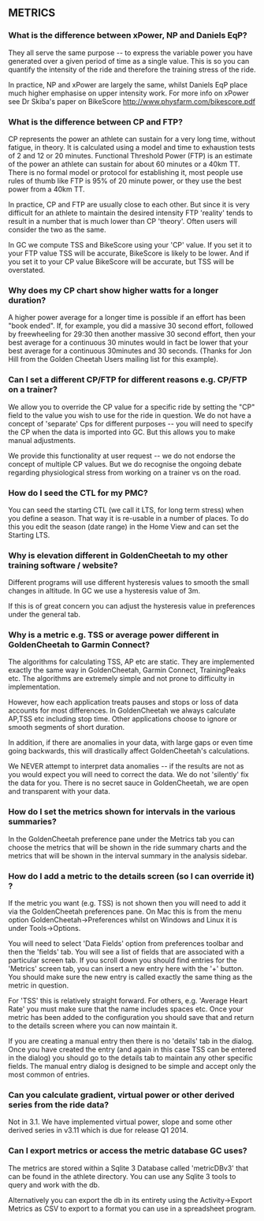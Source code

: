 ## METRICS


### What is the difference between xPower, NP and Daniels EqP?

They all serve the same purpose -- to express the variable power you have generated over
a given period of time as a single value. This is so you can quantify the intensity of
the ride and therefore the training stress of the ride.

In practice, NP and xPower are largely the same, whilst Daniels EqP place much higher
emphasise on upper intensity work. For more info on xPower see Dr Skiba's paper on BikeScore
<http://www.physfarm.com/bikescore.pdf>



### What is the difference between CP and FTP?

CP represents the power an athlete can sustain for a very long time, without fatigue, in theory. It is calculated using a model and time to exhaustion tests of 2 and 12 or 20 minutes. Functional Threshold Power (FTP) is an estimate of the power an athlete can sustain for about 60 minutes or a 40km TT. There is no formal model or protocol for establishing it, most people use rules of thumb like FTP is 95% of 20 minute power, or they use the best power from a 40km TT. 

In practice, CP and FTP are usually close to each other. But since it is very difficult for an athlete to maintain the desired intensity FTP 'reality' tends to result in a number that is much lower than CP 'theory'. Often users will consider the two as the same.

In GC we compute TSS and BikeScore using your 'CP' value. If you set it to your FTP value
TSS will be accurate, BikeScore is likely to be lower. And if you set it to your CP value
BikeScore will be accurate, but TSS will be overstated.



### Why does my CP chart show higher watts for a longer duration?

A higher power average for a longer time is possible if an effort has been "book ended".
If, for example, you did a massive 30 second effort, followed by freewheeling for 29:30
then another massive 30 second effort, then your best average for a continuous 30 minutes
would in fact be lower that your best average for a continuous 30minutes and 30 seconds.
(Thanks for Jon Hill from the Golden Cheetah Users mailing list for this example).



### Can I set a different CP/FTP for different reasons e.g. CP/FTP on a trainer?

We allow you to override the CP value for a specific ride by setting the "CP" field to
the value you wish to use for the ride in question. We do not have a concept of 'separate'
Cps for different purposes -- you will need to specify the CP when the data is imported
into GC. But this allows you to make manual adjustments.

We provide this functionality at user request -- we do not endorse the concept of multiple
CP values. But we do recognise the ongoing debate regarding physiological stress from
working on a trainer vs on the road.


### How do I seed the CTL for my PMC?

You can seed the starting CTL (we call it LTS, for long term stress) when you define a
season. That way it is re-usable in a number of places. To do this you edit the season
(date range) in the Home View and can set the Starting LTS.

### Why is elevation different in GoldenCheetah to my other training software / website?

Different programs will use different hysteresis values to smooth the small changes in
altitude. In GC we use a hysteresis value of 3m.

If this is of great concern you can adjust the hysteresis value in preferences under the
general tab.



### Why is a metric e.g. TSS or average power different in GoldenCheetah to Garmin Connect?

The algorithms for calculating TSS, AP etc are static. They are implemented exactly the
same way in GoldenCheetah, Garmin Connect, TrainingPeaks etc. The algorithms are extremely
simple and not prone to difficulty in implementation.

However, how each application treats pauses and stops or loss of data accounts for most
differences. In GoldenCheetah we always calculate AP,TSS etc including stop time. Other
applications choose to ignore or smooth segments of short duration.

In addition, if there are anomalies in your data, with large gaps or even time going
backwards, this will drastically affect GoldenCheetah's calculations.

We NEVER attempt to interpret data anomalies -- if the results are not as you would expect
you will need to correct the data. We do not 'silently' fix the data for you. There is no
secret sauce in GoldenCheetah, we are open and transparent with your data.



### How do I set the metrics shown for intervals in the various summaries?

In the GoldenCheetah preference pane under the Metrics tab you can choose the metrics
that will be shown in the ride summary charts and the metrics that will be shown in the
interval summary in the analysis sidebar.



### How do I add a metric to the details screen (so I can override it) ?

If the metric you want (e.g. TSS) is not shown then you will need to add it via the
GoldenCheetah preferences pane. On Mac this is from the menu option
GoldenCheetah->Preferences whilst on Windows and Linux it is under Tools->Options.

You will need to select 'Data Fields' option from preferences toolbar and then the
'fields' tab. You will see a list of fields that are associated with a particular screen
tab. If you scroll down you should find entries for the 'Metrics' screen tab, you can
insert a new entry here with the '+' button. You should make sure the new entry is
called exactly the same thing as the metric in question.

For 'TSS' this is relatively straight forward. For others, e.g. 'Average Heart Rate' you
must make sure that the name includes spaces etc. Once your metric has been added to the
configuration you should save that and return to the details screen where you can now
maintain it.

If you are creating a manual entry then there is no 'details' tab in the dialog. Once
you have created the entry (and again in this case TSS can be entered in the dialog)
you should go to the details tab to maintain any other specific fields. The manual entry
dialog is designed to be simple and accept only the most common of entries.



### Can you calculate gradient, virtual power or other derived series from the ride data?

Not in 3.1. We have implemented virtual power, slope and some other derived series in v3.11
which is due for release Q1 2014.



### Can I export metrics or access the metric database GC uses?

The metrics are stored within a Sqlite 3 Database called 'metricDBv3' that can be found
in the athlete directory. You can use any Sqlite 3 tools to query and work with the db.

Alternatively you can export the db in its entirety using the Activity->Export Metrics
as CSV to export to a format you can use in a spreadsheet program.

